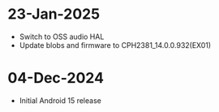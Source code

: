 # 23-Jan-2025
- Switch to OSS audio HAL
- Update blobs and firmware to CPH2381_14.0.0.932(EX01)

# 04-Dec-2024
- Initial Android 15 release

